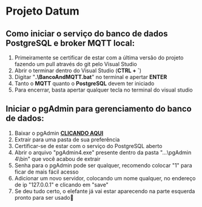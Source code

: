# Projeto Datum

## Como iniciar o serviço do banco de dados PostgreSQL e broker MQTT local:
1. Primeiramente se certificar de estar com a última versão do projeto fazendo um pull através do git pelo Visual Studio
2. Abrir o terminar dentro do Visual Studio (**CTRL + `**)
3. Digitar "**.\BancoAndMQTT.bat**" no terminal e apertar **ENTER**
4. Tanto o **MQTT** quanto o **PostgreSQL** devem ter iniciado
5. Para encerrar, basta apertar qualquer tecla no terminal do visual studio

## Iniciar o pgAdmin para gerenciamento do banco de dados:
1. Baixar o pgAdmin [**CLICANDO AQUI**](https://drive.google.com/file/d/1aqlDl1laPODF5YSaZxoETOjHGJs4_SPN/view?usp=sharing)
2. Extrair para uma pasta de sua preferência
3. Certificar-se de estar com o serviço do PostgreSQL aberto
4. Abrir o arquivo "pgAdmin4.exe" presente dentro da pasta "...\pgAdmin 4\bin\" que você acabou de extrair
5. Senha para o pgAdmin pode ser qualquer, recomendo colocar "1" para ficar de mais fácil acesso
6. Adicionar um novo servidor, colocando um nome qualquer, no endereço de ip "127.0.0.1" e clicando em "save"
7. Se deu tudo certo, o elefante já vai estar aparecendo na parte esquerda pronto para ser usado🐘

